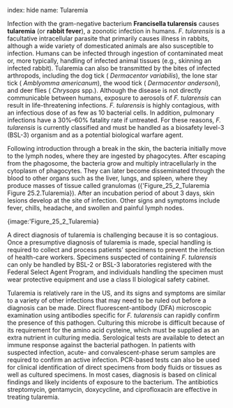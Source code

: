 index: hide
name: Tularemia

Infection with the gram-negative bacterium  **Francisella tularensis** causes  **tularemia** (or  **rabbit fever**), a zoonotic infection in humans.  *F. tularensis* is a facultative intracellular parasite that primarily causes illness in rabbits, although a wide variety of domesticated animals are also susceptible to infection. Humans can be infected through ingestion of contaminated meat or, more typically, handling of infected animal tissues (e.g., skinning an infected rabbit). Tularemia can also be transmitted by the bites of infected arthropods, including the dog tick ( *Dermacentor variabilis*), the lone star tick ( *Amblyomma americanum*), the wood tick ( *Dermacentor andersoni*), and deer flies ( *Chrysops* spp.). Although the disease is not directly communicable between humans, exposure to aerosols of  *F. tularensis* can result in life-threatening infections.  *F. tularensis* is highly contagious, with an infectious dose of as few as 10 bacterial cells. In addition, pulmonary infections have a 30%–60% fatality rate if untreated. For these reasons,  *F. tularensis* is currently classified and must be handled as a biosafety level-3 (BSL-3) organism and as a potential biological warfare agent.

Following introduction through a break in the skin, the bacteria initially move to the lymph nodes, where they are ingested by phagocytes. After escaping from the phagosome, the bacteria grow and multiply intracellularly in the cytoplasm of phagocytes. They can later become disseminated through the blood to other organs such as the liver, lungs, and spleen, where they produce masses of tissue called granulomas ({'Figure_25_2_Tularemia Figure 25.2.Tularemia}). After an incubation period of about 3 days, skin lesions develop at the site of infection. Other signs and symptoms include fever, chills, headache, and swollen and painful lymph nodes.


{image:'Figure_25_2_Tularemia}
        

A direct diagnosis of tularemia is challenging because it is so contagious. Once a presumptive diagnosis of tularemia is made, special handling is required to collect and process patients’ specimens to prevent the infection of health-care workers. Specimens suspected of containing  *F. tularensis* can only be handled by BSL-2 or BSL-3 laboratories registered with the Federal Select Agent Program, and individuals handling the specimen must wear protective equipment and use a class II biological safety cabinet.

Tularemia is relatively rare in the US, and its signs and symptoms are similar to a variety of other infections that may need to be ruled out before a diagnosis can be made. Direct fluorescent-antibody (DFA) microscopic examination using antibodies specific for  *F. tularensis* can rapidly confirm the presence of this pathogen. Culturing this microbe is difficult because of its requirement for the amino acid cysteine, which must be supplied as an extra nutrient in culturing media. Serological tests are available to detect an immune response against the bacterial pathogen. In patients with suspected infection, acute- and convalescent-phase serum samples are required to confirm an active infection. PCR-based tests can also be used for clinical identification of direct specimens from body fluids or tissues as well as cultured specimens. In most cases, diagnosis is based on clinical findings and likely incidents of exposure to the bacterium. The antibiotics streptomycin, gentamycin, doxycycline, and ciprofloxacin are effective in treating tularemia.
